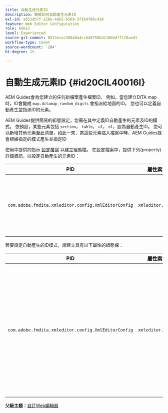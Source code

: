 ```yaml
---
title: 自動生成元素ID
description: 瞭解如何自動產生元素ID
exl-id: a651db7f-228e-4de5-b569-3f1b4f86c418
feature: Web Editor Configuration
role: Admin
level: Experienced
source-git-commit: 0513ecac38840a4cc649758bd1180edff1f8aed1
workflow-type: tm+mt
source-wordcount: '284'
ht-degree: 1%

---
```


# 自動生成元素ID {#id20CIL40016I}

AEM Guides會為您建立的任何新檔案產生檔案ID。 例如，當您建立DITA map時，ID會變成 `map.ditamap_random_digits` 會指派給地圖的ID。 您也可以定義自動產生並指派ID的元素。

AEM Guides提供簡易的組態設定，您需在其中定義ID自動產生的元素及ID的模式。 依預設，某些元素包括 `section`， `table`， `ul`， `ol`，設為自動產生ID。 您可以新增其他元素至此清單，如此一來，當這些元素插入檔案中時，AEM Guides就會根據指定的模式產生並指定ID

使用中提供的指示 [設定覆寫](download-install-additional-config-override.md#) 以建立組態檔。 在設定檔案中，提供下列\(property\)詳細資訊，以設定自動產生的元素ID：

| PID | 屬性索引鍵 | 屬性值 |
|---|------------|--------------|
| `com.adobe.fmdita.xmleditor.config.XmlEditorConfig` | `xmleditor.classes` | 指定以逗號分隔的元素清單。 <br> **預設值**： `"topic, section, table, simpletable, fig, image, ul, ol"` |

若要設定自動產生的ID模式，請建立具有以下屬性的組態檔：

| PID | 屬性索引鍵 | 屬性值 |
|---|------------|--------------|
| `com.adobe.fmdita.xmleditor.config.XmlEditorConfig` | `xmleditor.pattern` | 此欄位的預設值設為 `${elementName}_${id}`. 此 `${elementName}` 值會取代為元素的名稱。 此 `${id}` 變數會產生元素的序號。 例如，如果您將段落元素指派給具有自動產生的ID，則主題或檔案中的第一個段落將取得p\_1之類的ID，而下一個段落將取得p\_2等。 不過，在不同的檔案中，ID產生程式會重新啟動。 這表示在不同的檔案中，可以將p\_1和p\_2等ID指派給段落元素。 **預設值**： ``${elementName}_${id}`` |

**父級主題：**[&#x200B;自訂Web編輯器](conf-web-editor.md)
